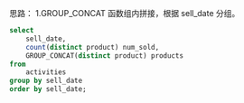 思路：
1.GROUP_CONCAT 函数组内拼接，根据 sell_date 分组。

```sql
select
    sell_date,
    count(distinct product) num_sold,
    GROUP_CONCAT(distinct product) products
from
    activities
group by sell_date
order by sell_date;

```
